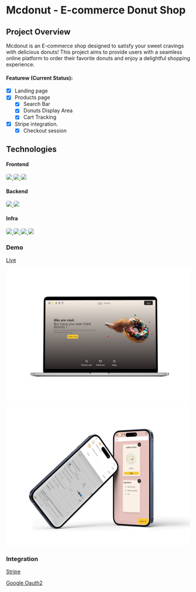 # Mcdonut - E-commerce Donut Shop

## Project Overview

Mcdonut is an E-commerce shop designed to satisfy your sweet cravings with delicious donuts! This project aims to provide users with a seamless online platform to order their favorite donuts and enjoy a delightful shopping experience.

#### Featurew (Current Status):

- [x] Landing page
- [x] Products page
  - [x] Search Bar
  - [x] Donuts Display Area
  - [x] Cart Tracking
- [x] Stripe integration.
  - [x] Checkout session

## Technologies

#### Frontend

<a href="https://angular.io/" target="_blank"> 
    <img src="https://img.shields.io/badge/Angular-DD0031.svg?style=for-the-badge&logo=Angular&logoColor=white" style="border-radius:4px"/>
</a>
<a href="https://ngrx.io/" target="_blank"> 
    <img src="https://img.shields.io/badge/NgRx-BA2BD2.svg?style=for-the-badge&logo=NgRx&logoColor=white" style="border-radius:4px"/>
    
</a>

<a href="https://tailwindcss.com" target="_blank"> 
    <img src="https://img.shields.io/badge/Tailwind%20CSS-06B6D4.svg?style=for-the-badge&logo=Tailwind-CSS&logoColor=white" style="border-radius:4px"/>
</a>

#### Backend

<a href="https://www.postgresql.org/" target="_blank"> 
    <img src="https://img.shields.io/badge/PostgreSQL-4169E1.svg?style=for-the-badge&logo=PostgreSQL&logoColor=white" style="border-radius:4px"/>
</a>
<a href="https://adonisjs.com/" target="_blank"> 
    <img src="https://img.shields.io/badge/AdonisJS-5A45FF.svg?style=for-the-badge&logo=AdonisJS&logoColor=white" style="border-radius:4px"/>
</a>

#### Infra

<a href="https://www.cloudflare.com/" target="_blank"> 
    <img src="https://img.shields.io/badge/Cloudflare-F38020.svg?style=for-the-badge&logo=Cloudflare&logoColor=white" style="border-radius:4px"/>
</a>
<a href="https://www.docker.com/" target="_blank"> 
    <img src="https://img.shields.io/badge/Docker-2496ED.svg?style=for-the-badge&logo=Docker&logoColor=white" style="border-radius:4px"/>
</a>

<a href="https://aws.amazon.com/s3/" target="_blank"> 
    <img src="https://img.shields.io/badge/Amazon%20S3-569A31.svg?style=for-the-badge&logo=Amazon-S3&logoColor=white" style="border-radius:4px"/>
</a>
<a href="https://vercel.com/" target="_blank"> 
    <img src="https://img.shields.io/badge/Vercel-000000.svg?style=for-the-badge&logo=Vercel&logoColor=white" style="border-radius:4px"/>
</a>

### Demo

<a href="https://mcdonut.vertix.tech" target="_blank">Live</a>

<div class="" style="display: flex; justify-content: space-around;">
   <div class="">
    <a href="https://mcdonut.vertix.tech/" target="_blank"> 
        <img src=".github\images\mcdonut-laptop1.png" style="border-radius:9px;  "/>
    </a>
     <a href="https://mcdonut.vertix.tech/" target="_blank"> 
        <img src=".github\images\mcdonut-phone1.png " style="border-radius:9px; "/>
    </a>
   </div>

</div>

### Integration

<a href="https://stripe.com" target="_blank">Stripe</a>

<a href="https://developers.google.com/identity/protocols/oauth2?hl=fr" target="_blank">Google Oauth2</a>

